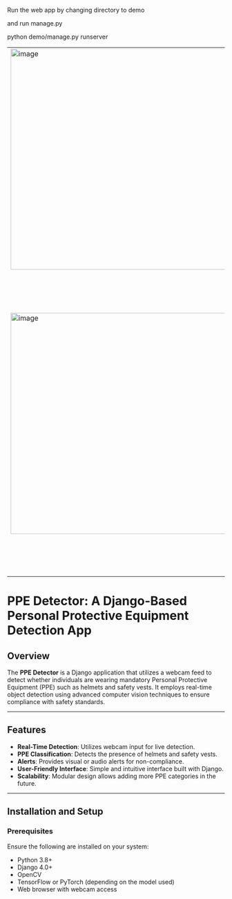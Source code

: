 Run the web app by changing directory to demo

and run manage.py

python demo/manage.py runserver

<div align="center">
  <table>
    <tr>
      <td><img width="512" alt="image" src="https://github.com/user-attachments/assets/0a3a6243-90af-4bf4-9069-675735df009d" /></td>
      <td><img width="512" alt="image" src="https://github.com/user-attachments/assets/d4c18283-5382-436b-9855-0017f55bb661" /></td>
    </tr>
    <tr>
      <td><img width="512" alt="image" src="https://github.com/user-attachments/assets/261b31ac-f0e3-44a5-b7fc-ca16031b7e72" /></td>
      <td><img width="700" alt="image" src="https://github.com/user-attachments/assets/b0224905-7b0a-4c76-9d7c-bf579fdc038c" /></td>
    </tr>
  </table>
</div>


# PPE Detector: A Django-Based Personal Protective Equipment Detection App

## Overview
The **PPE Detector** is a Django application that utilizes a webcam feed to detect whether individuals are wearing mandatory Personal Protective Equipment (PPE) such as helmets and safety vests. It employs real-time object detection using advanced computer vision techniques to ensure compliance with safety standards.

---

## Features
- **Real-Time Detection**: Utilizes webcam input for live detection.
- **PPE Classification**: Detects the presence of helmets and safety vests.
- **Alerts**: Provides visual or audio alerts for non-compliance.
- **User-Friendly Interface**: Simple and intuitive interface built with Django.
- **Scalability**: Modular design allows adding more PPE categories in the future.

---

## Installation and Setup

### Prerequisites
Ensure the following are installed on your system:
- Python 3.8+
- Django 4.0+
- OpenCV
- TensorFlow or PyTorch (depending on the model used)
- Web browser with webcam access

 


 
